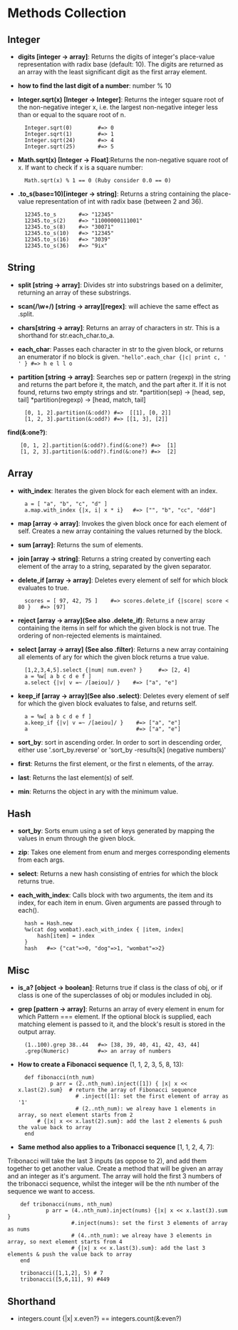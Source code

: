 # Methods Collection

## Integer
    
- __digits [integer -> array]__: Returns the digits of integer's place-value representation with radix base (default: 10). The digits are returned as an array with the least significant digit as the first array element.

- __how to find the last digit of a number__: number % 10

- __Integer.sqrt(x) [Integer -> Integer]__: Returns the integer square root of the non-negative integer x, i.e. the largest non-negative integer less than or equal to the square root of n.

        Integer.sqrt(0)        #=> 0
        Integer.sqrt(1)        #=> 1
        Integer.sqrt(24)       #=> 4
        Integer.sqrt(25)       #=> 5

- __Math.sqrt(x) [Integer -> Float]__:Returns the non-negative square root of x. 
If want to check if x is a square number:

        Math.sqrt(x) % 1 == 0 (Ruby consider 0.0 == 0)

- __.to_s(base=10)[integer -> string]__: Returns a string containing the place-value representation of int with radix base (between 2 and 36).
        
        12345.to_s       #=> "12345"
        12345.to_s(2)    #=> "11000000111001"
        12345.to_s(8)    #=> "30071"
        12345.to_s(10)   #=> "12345"
        12345.to_s(16)   #=> "3039"
        12345.to_s(36)   #=> "9ix"

## String
   
- __split [string -> array]__: Divides str into substrings based on a delimiter, returning an array of these substrings.

- __scan(/\w+/) [string -> array][regex]__: will achieve the same effect as .split.

- __chars[string -> array]__: Returns an array of characters in str. This is a shorthand for str.each_char.to_a.
    
- __each_char__: Passes each character in str to the given block, or returns an enumerator if no block is given.
`"hello".each_char {|c| print c, ' ' } #=> h e l l o `

- __partition [string -> array]__: Searches sep or pattern (regexp) in the string and returns the part before it, the match, and the part after it. If it is not found, returns two empty strings and str.
*partition(sep) → [head, sep, tail]
*partition(regexp) → [head, match, tail]

        [0, 1, 2].partition(&:odd?) #=>  [[1], [0, 2]]
        [1, 2, 3].partition(&:odd?) #=> [[1, 3], [2]]

__find(&:one?)__: 

        [0, 1, 2].partition(&:odd?).find(&:one?) #=>  [1]
        [1, 2, 3].partition(&:odd?).find(&:one?) #=>  [2]


## Array

- __with_index__: Iterates the given block for each element with an index.

        a = [ "a", "b", "c", "d" ]
        a.map.with_index {|x, i| x * i}   #=> ["", "b", "cc", "ddd"]

- __map [array -> array]__: Invokes the given block once for each element of self. Creates a new array containing the values returned by the block.
    
- __sum [array]__: Returns the sum of elements. 
    
- __join [array -> string]__: Returns a string created by converting each element of the array to a string, separated by the given separator. 
    
- __delete_if [array -> array]__: Deletes every element of self for which block evaluates to true.

        scores = [ 97, 42, 75 ]    #=> scores.delete_if {|score| score < 80 }   #=> [97]

- __reject [array -> array](See also .delete_if)__: Returns a new array containing the items in self for which the given block is not true. The ordering of non-rejected elements is maintained. 

- __select [array -> array] (See also .filter)__: Returns a new array containing all elements of ary for which the given block returns a true value.

        [1,2,3,4,5].select {|num| num.even? }     #=> [2, 4]
        a = %w[ a b c d e f ]
        a.select {|v| v =~ /[aeiou]/ }    #=> ["a", "e"]

- __keep_if [array -> array](See also .select)__: Deletes every element of self for which the given block evaluates to false, and returns self.

        a = %w[ a b c d e f ]
        a.keep_if {|v| v =~ /[aeiou]/ }    #=> ["a", "e"]
        a                                  #=> ["a", "e"]


- __sort_by__: sort in ascending order. In order to sort in descending order, either use '.sort_by.reverse' or 'sort_by -results[k] (negative numbers)'

- __first__: Returns the first element, or the first n elements, of the array. 
    
- __last__: Returns the last element(s) of self. 

- __min__: Returns the object in ary with the minimum value. 


## Hash

- __sort_by__: Sorts enum using a set of keys generated by mapping the values in enum through the given block.
- __zip__: Takes one element from enum and merges corresponding elements from each args. 
- __select__: Returns a new hash consisting of entries for which the block returns true.
- __each_with_index__: Calls block with two arguments, the item and its index, for each item in enum. Given arguments are passed through to each().

        hash = Hash.new
        %w(cat dog wombat).each_with_index { |item, index|
            hash[item] = index
        }
        hash   #=> {"cat"=>0, "dog"=>1, "wombat"=>2}


## Misc

- __is_a? [object -> boolean]__: Returns true if class is the class of obj, or if class is one of the superclasses of obj or modules included in obj.

- __grep [pattern -> array]__: Returns an array of every element in enum for which Pattern === element. If the optional block is supplied, each matching element is passed to it, and the block's result is stored in the output array.

        (1..100).grep 38..44   #=> [38, 39, 40, 41, 42, 43, 44] 
        .grep(Numeric)         #=> an array of numbers
 
- __How to create a Fibonacci sequence__ (1, 1, 2, 3, 5, 8, 13):

        def fibonacci(nth_num)
                p arr = (2..nth_num).inject([1]) { |x| x << x.last(2).sum}  # return the array of Fibonacci sequence
                        # .inject([1]: set the first element of array as '1'
                        # (2..nth_num): we alreay have 1 elements in array, so next element starts from 2
			# {|x| x << x.last(2).sum}: add the last 2 elements & push the value back to array
        end

- __Same method also applies to a Tribonacci sequence__ [1, 1, 2, 4, 7]:

Tribonacci will take the last 3 inputs (as oppose to 2), and add them together to get another value. 
Create a method that will be given an array and an integer as it's argument. The array will hold the first 3 numbers of the tribonacci sequence, whilst the integer will be the nth number of the sequence we want to access.

        def tribonacci(nums, nth_num)
                p arr = (4..nth_num).inject(nums) {|x| x << x.last(3).sum }
                        #.inject(nums): set the first 3 elements of array as nums
                        # (4..nth_num): we alreay have 3 elements in array, so next element starts from 4
                        # {|x| x << x.last(3).sum}: add the last 3 elements & push the value back to array
        end

        tribonacci([1,1,2], 5) # 7 
        tribonacci([5,6,11], 9) #449


## Shorthand

- integers.count {|x| x.even?} == integers.count(&:even?) 